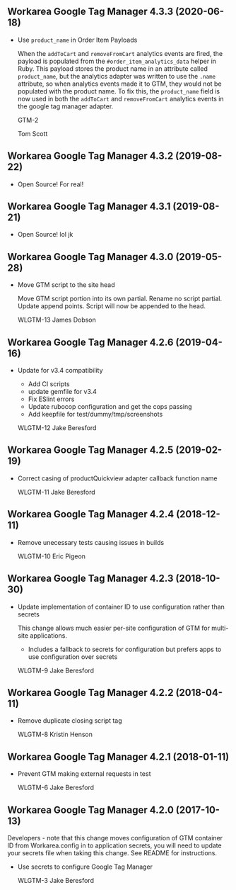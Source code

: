 Workarea Google Tag Manager 4.3.3 (2020-06-18)
--------------------------------------------------------------------------------

*   Use `product_name` in Order Item Payloads

    When the `addToCart` and `removeFromCart` analytics events are fired,
    the payload is populated from the `#order_item_analytics_data` helper in
    Ruby. This payload stores the product name in an attribute called
    `product_name`, but the analytics adapter was written to use the `.name`
    attribute, so when analytics events made it to GTM, they would not be
    populated with the product name. To fix this, the `product_name` field
    is now used in both the `addToCart` and `removeFromCart` analytics
    events in the google tag manager adapter.

    GTM-2

    Tom Scott



Workarea Google Tag Manager 4.3.2 (2019-08-22)
--------------------------------------------------------------------------------

*   Open Source! For real!
 
 
 
Workarea Google Tag Manager 4.3.1 (2019-08-21)
--------------------------------------------------------------------------------

*   Open Source! lol jk



Workarea Google Tag Manager 4.3.0 (2019-05-28)
--------------------------------------------------------------------------------

*   Move GTM script to the site head

    Move GTM script portion into its own partial.
    Rename no script partial.
    Update append points. Script will now be appended to the head.

    WLGTM-13
    James Dobson



Workarea Google Tag Manager 4.2.6 (2019-04-16)
--------------------------------------------------------------------------------

*   Update for v3.4 compatibility

    * Add CI scripts
    * update gemfile for v3.4
    * Fix ESlint errors
    * Update rubocop configuration and get the cops passing
    * Add keepfile for test/dummy/tmp/screenshots

    WLGTM-12
    Jake Beresford



Workarea Google Tag Manager 4.2.5 (2019-02-19)
--------------------------------------------------------------------------------

*   Correct casing of productQuickview adapter callback function name

    WLGTM-11
    Jake Beresford



Workarea Google Tag Manager 4.2.4 (2018-12-11)
--------------------------------------------------------------------------------

*   Remove unecessary tests causing issues in builds

    WLGTM-10
    Eric Pigeon



Workarea Google Tag Manager 4.2.3 (2018-10-30)
--------------------------------------------------------------------------------

*   Update implementation of container ID to use configuration rather than secrets

    This change allows much easier per-site configuration of GTM for multi-site applications.

    * Includes a fallback to secrets for configuration but prefers apps to use configuration over secrets

    WLGTM-9
    Jake Beresford



Workarea Google Tag Manager 4.2.2 (2018-04-11)
--------------------------------------------------------------------------------

*   Remove duplicate closing script tag

    WLGTM-8
    Kristin Henson


Workarea Google Tag Manager 4.2.1 (2018-01-11)
--------------------------------------------------------------------------------

*   Prevent GTM making external requests in test

    WLGTM-6
    Jake Beresford


Workarea Google Tag Manager 4.2.0 (2017-10-13)
--------------------------------------------------------------------------------

Developers - note that this change moves configuration of GTM container ID from
Workarea.config in to application secrets, you will need to update your secrets
file when taking this change. See README for instructions.

*   Use secrets to configure Google Tag Manager

    WLGTM-3
    Jake Beresford

